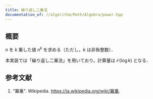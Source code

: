 ```yaml
---
title: 繰り返し二乗法
documentation_of: //algorithm/Math/Algebra/power.hpp
---
```



## 概要

$n$ を $k$ 乗した値 $n^k$ を求める（ただし，$k$ は非負整数）．

本実装では「繰り返し二乗法」を用いており，計算量は $\mathcal{O}(\log k)$ となる．


## 参考文献

1. "冪乗". Wikipedia. <https://ja.wikipedia.org/wiki/冪乗>.
